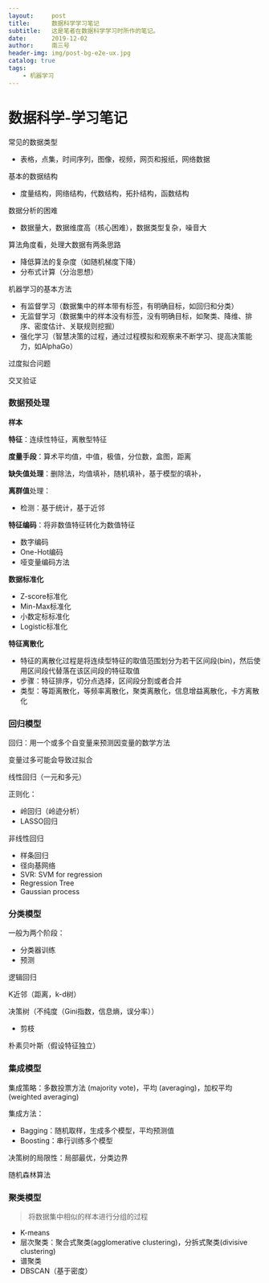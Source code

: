 ```yaml
---
layout:     post
title:      数据科学学习笔记
subtitle:   这是笔者在数据科学学习时所作的笔记。
date:       2019-12-02
author:     南三号
header-img: img/post-bg-e2e-ux.jpg
catalog: true
tags:
    - 机器学习
---
```


# 数据科学-学习笔记

常见的数据类型

- 表格，点集，时间序列，图像，视频，网页和报纸，网络数据

基本的数据结构

- 度量结构，网络结构，代数结构，拓扑结构，函数结构

数据分析的困难

- 数据量大，数据维度高（核心困难），数据类型复杂，噪音大

算法角度看，处理大数据有两条思路

- 降低算法的复杂度（如随机梯度下降）
- 分布式计算（分治思想）

机器学习的基本方法

- 有监督学习（数据集中的样本带有标签，有明确目标，如回归和分类）
- 无监督学习（数据集中的样本没有标签，没有明确目标，如聚类、降维、排序、密度估计、关联规则挖掘）
- 强化学习（智慧决策的过程，通过过程模拟和观察来不断学习、提高决策能力，如AlphaGo）

过度拟合问题

交叉验证

### 数据预处理

**样本**

**特征**：连续性特征，离散型特征

**度量手段**：算术平均值，中值，极值，分位数，盒图，距离

**缺失值处理**：删除法，均值填补，随机填补，基于模型的填补，

**离群值**处理：

- 检测：基于统计，基于近邻

**特征编码**：将非数值特征转化为数值特征

- 数字编码
- One-Hot编码
- 哑变量编码方法

**数据标准化**

- Z-score标准化
- Min-Max标准化
- 小数定标标准化
- Logistic标准化

**特征离散化**

- 特征的离散化过程是将连续型特征的取值范围划分为若干区间段(bin)，然后使用区间段代替落在该区间段的特征取值
- 步骤：特征排序，切分点选择，区间段分割或者合并
- 类型：等距离散化，等频率离散化，聚类离散化，信息增益离散化，卡方离散化

### 回归模型

回归：用一个或多个自变量来预测因变量的数学方法

变量过多可能会导致过拟合

线性回归（一元和多元）

正则化：

- 岭回归（岭迹分析）
- LASSO回归

非线性回归

- 样条回归
- 径向基网络 
- SVR: SVM for regression
- Regression Tree
- Gaussian process

### 分类模型

一般为两个阶段：

- 分类器训练
- 预测

逻辑回归

K近邻（距离，k-d树）

决策树（不纯度（Gini指数，信息熵，误分率））

- 剪枝

朴素贝叶斯（假设特征独立）

### 集成模型

集成策略：多数投票方法 (majority vote)，平均 (averaging)，加权平均 (weighted averaging)

集成方法：

- Bagging：随机取样，生成多个模型，平均预测值
- Boosting：串行训练多个模型

决策树的局限性：局部最优，分类边界

随机森林算法

### 聚类模型

> 将数据集中相似的样本进行分组的过程

- K-means
- 层次聚类：聚合式聚类(agglomerative clustering)，分拆式聚类(divisive clustering)
- 谱聚类
- DBSCAN（基于密度）



